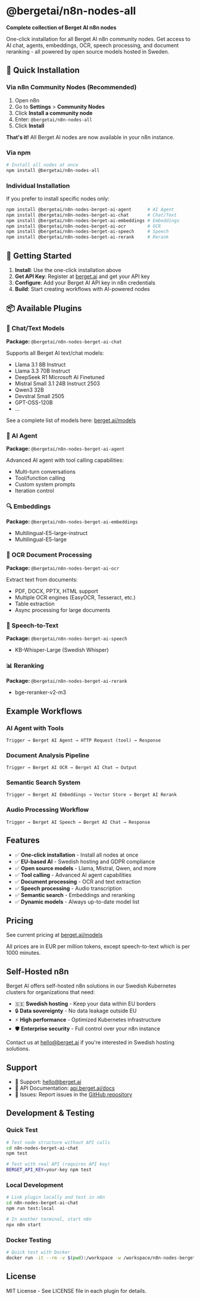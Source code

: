 # @bergetai/n8n-nodes-all

**Complete collection of Berget AI n8n nodes**

One-click installation for all Berget AI n8n community nodes. Get access to AI chat, agents, embeddings, OCR, speech processing, and document reranking - all powered by open source models hosted in Sweden.

## 🚀 Quick Installation

### Via n8n Community Nodes (Recommended)

1. Open n8n
2. Go to **Settings** > **Community Nodes**
3. Click **Install a community node**
4. Enter: `@bergetai/n8n-nodes-all`
5. Click **Install**

**That's it!** All Berget AI nodes are now available in your n8n instance.

### Via npm

```bash
# Install all nodes at once
npm install @bergetai/n8n-nodes-all
```

### Individual Installation

If you prefer to install specific nodes only:

```bash
npm install @bergetai/n8n-nodes-berget-ai-agent      # AI Agent
npm install @bergetai/n8n-nodes-berget-ai-chat       # Chat/Text
npm install @bergetai/n8n-nodes-berget-ai-embeddings # Embeddings
npm install @bergetai/n8n-nodes-berget-ai-ocr        # OCR
npm install @bergetai/n8n-nodes-berget-ai-speech     # Speech
npm install @bergetai/n8n-nodes-berget-ai-rerank     # Rerank
```

## 🔑 Getting Started

1. **Install**: Use the one-click installation above
2. **Get API Key**: Register at [berget.ai](https://berget.ai) and get your API key
3. **Configure**: Add your Berget AI API key in n8n credentials
4. **Build**: Start creating workflows with AI-powered nodes

## 📦 Available Plugins

### 🤖 Chat/Text Models
**Package:** `@bergetai/n8n-nodes-berget-ai-chat`

Supports all Berget AI text/chat models:
- Llama 3.1 8B Instruct
- Llama 3.3 70B Instruct  
- DeepSeek R1 Microsoft AI Finetuned
- Mistral Small 3.1 24B Instruct 2503
- Qwen3 32B
- Devstral Small 2505
- GPT-OSS-120B
- ...

See a complete list of models here: [berget.ai/models](https://berget.ai/models)

### 🤖 AI Agent
**Package:** `@bergetai/n8n-nodes-berget-ai-agent`

Advanced AI agent with tool calling capabilities:
- Multi-turn conversations
- Tool/function calling
- Custom system prompts
- Iteration control

### 🔍 Embeddings
**Package:** `@bergetai/n8n-nodes-berget-ai-embeddings`

- Multilingual-E5-large-instruct
- Multilingual-E5-large

### 📄 OCR Document Processing
**Package:** `@bergetai/n8n-nodes-berget-ai-ocr`

Extract text from documents:
- PDF, DOCX, PPTX, HTML support
- Multiple OCR engines (EasyOCR, Tesseract, etc.)
- Table extraction
- Async processing for large documents

### 🎤 Speech-to-Text
**Package:** `@bergetai/n8n-nodes-berget-ai-speech`

- KB-Whisper-Large (Swedish Whisper)

### 📊 Reranking
**Package:** `@bergetai/n8n-nodes-berget-ai-rerank`

- bge-reranker-v2-m3


## Example Workflows

### AI Agent with Tools
```
Trigger → Berget AI Agent → HTTP Request (tool) → Response
```

### Document Analysis Pipeline
```
Trigger → Berget AI OCR → Berget AI Chat → Output
```

### Semantic Search System
```
Trigger → Berget AI Embeddings → Vector Store → Berget AI Rerank
```

### Audio Processing Workflow
```
Trigger → Berget AI Speech → Berget AI Chat → Response
```

## Features

- ✅ **One-click installation** - Install all nodes at once
- ✅ **EU-based AI** - Swedish hosting and GDPR compliance
- ✅ **Open source models** - Llama, Mistral, Qwen, and more
- ✅ **Tool calling** - Advanced AI agent capabilities
- ✅ **Document processing** - OCR and text extraction
- ✅ **Speech processing** - Audio transcription
- ✅ **Semantic search** - Embeddings and reranking
- ✅ **Dynamic models** - Always up-to-date model list

## Pricing

See current pricing at [berget.ai/models](https://berget.ai/models)

All prices are in EUR per million tokens, except speech-to-text which is per 1000 minutes.

## Self-Hosted n8n

Berget AI offers self-hosted n8n solutions in our Swedish Kubernetes clusters for organizations that need:

- 🇸🇪 **Swedish hosting** - Keep your data within EU borders
- 🔒 **Data sovereignty** - No data leakage outside EU
- ⚡ **High performance** - Optimized Kubernetes infrastructure
- 🛡️ **Enterprise security** - Full control over your n8n instance

Contact us at [hello@berget.ai](mailto:hello@berget.ai) if you're interested in Swedish hosting solutions.

## Support

- 📧 Support: [hello@berget.ai](mailto:hello@berget.ai)
- 📖 API Documentation: [api.berget.ai/docs](https://api.berget.ai/docs)
- 🐛 Issues: Report issues in the [GitHub repository](https://github.com/bergetai/n8n-plugins)

## Development & Testing

### Quick Test
```bash
# Test node structure without API calls
cd n8n-nodes-berget-ai-chat
npm test

# Test with real API (requires API key)
BERGET_API_KEY=your-key npm test
```

### Local Development
```bash
# Link plugin locally and test in n8n
cd n8n-nodes-berget-ai-chat
npm run test:local

# In another terminal, start n8n
npx n8n start
```

### Docker Testing
```bash
# Quick test with Docker
docker run -it --rm -v $(pwd):/workspace -w /workspace/n8n-nodes-berget-ai-chat node:18 npm test
```

## License

MIT License - See LICENSE file in each plugin for details.
